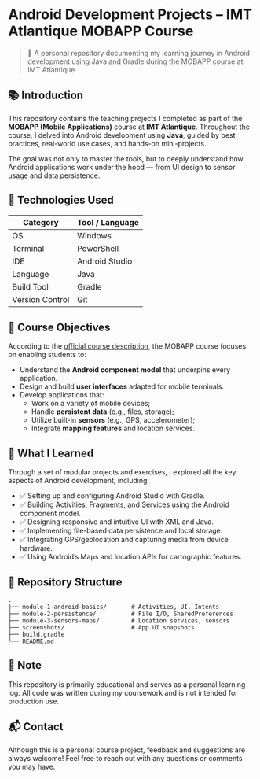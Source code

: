 
# Android Development Projects – IMT Atlantique MOBAPP Course

> 📱 A personal repository documenting my learning journey in Android development using Java and Gradle during the MOBAPP course at IMT Atlantique.

## 📚 Introduction

This repository contains the teaching projects I completed as part of the **MOBAPP (Mobile Applications)** course at **IMT Atlantique**. Throughout the course, I delved into Android development using **Java**, guided by best practices, real-world use cases, and hands-on mini-projects.

The goal was not only to master the tools, but to deeply understand how Android applications work under the hood — from UI design to sensor usage and data persistence.

## 🚀 Technologies Used

| Category          | Tool / Language        |
|-------------------|------------------------|
| OS                | Windows                |
| Terminal          | PowerShell             |
| IDE               | Android Studio         |
| Language          | Java                   |
| Build Tool        | Gradle                 |
| Version Control   | Git                    |

## 🎯 Course Objectives

According to the [official course description](https://formations.imt-atlantique.fr/introductionAndroid/presentation-elective.html#description-et-objectifs-p%C3%A9dagogiques), the MOBAPP course focuses on enabling students to:

- Understand the **Android component model** that underpins every application.
- Design and build **user interfaces** adapted for mobile terminals.
- Develop applications that:
    - Work on a variety of mobile devices;
    - Handle **persistent data** (e.g., files, storage);
    - Utilize built-in **sensors** (e.g., GPS, accelerometer);
    - Integrate **mapping features** and location services.

## 🧩 What I Learned

Through a set of modular projects and exercises, I explored all the key aspects of Android development, including:

- ✅ Setting up and configuring Android Studio with Gradle.
- ✅ Building Activities, Fragments, and Services using the Android component model.
- ✅ Designing responsive and intuitive UI with XML and Java.
- ✅ Implementing file-based data persistence and local storage.
- ✅ Integrating GPS/geolocation and capturing media from device hardware.
- ✅ Using Android’s Maps and location APIs for cartographic features.

## 📁 Repository Structure

```
.
├── module-1-android-basics/       # Activities, UI, Intents
├── module-2-persistence/          # File I/O, SharedPreferences
├── module-3-sensors-maps/         # Location services, sensors
├── screenshots/                   # App UI snapshots
├── build.gradle
└── README.md
```

## 📌 Note

This repository is primarily educational and serves as a personal learning log. All code was written during my coursework and is not intended for production use.

## 📬 Contact

Although this is a personal course project, feedback and suggestions are always welcome!
Feel free to reach out with any questions or comments you may have.
